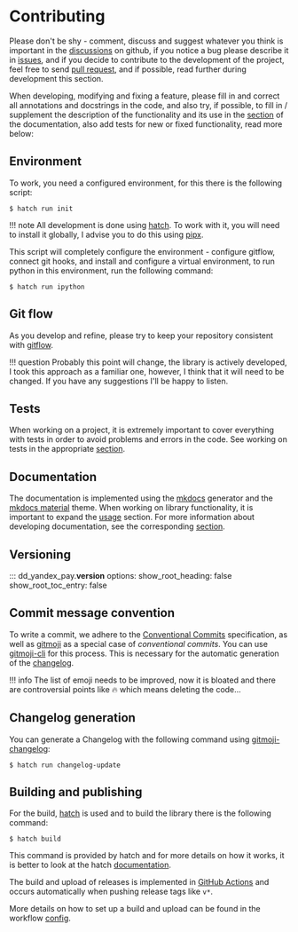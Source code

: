 # Contributing

Please don't be shy - comment, discuss and suggest whatever you think is important in the [discussions](https://github.com/dd/dd_yandex_pay/discussions) on github, if you notice a bug please describe it in [issues](https://github.com/dd/dd_yandex_pay/issues), and if you decide to contribute to the development of the project, feel free to send [pull request](https://github.com/dd/dd_yandex_pay/pulls), and if possible, read further during development this section.

When developing, modifying and fixing a feature, please fill in and correct all annotations and docstrings in the code, and also try, if possible, to fill in / supplement the description of the functionality and its use in the [section](../usage/index.md) of the documentation, also add tests for new or fixed functionality, read more below:


## Environment

To work, you need a configured environment, for this there is the following script:

```console
$ hatch run init
```

!!! note
	All development is done using [hatch](https://hatch.pypa.io/). To work with it, you will need to install it globally, I advise you to do this using [pipx](https://github.com/pypa/pipx).

This script will completely configure the environment - configure gitflow, connect git hooks, and install and configure a virtual environment, to run python in this environment, run the following command:

```console
$ hatch run ipython
```


## Git flow

As you develop and refine, please try to keep your repository consistent with [gitflow](https://github.com/petervanderdoes/gitflow-avh).

!!! question
	Probably this point will change, the library is actively developed, I took this approach as a familiar one, however, I think that it will need to be changed. If you have any suggestions I'll be happy to listen.


## Tests

When working on a project, it is extremely important to cover everything with tests in order to avoid problems and errors in the code. See working on tests in the appropriate [section](tests.md).


## Documentation

The documentation is implemented using the [mkdocs](https://www.mkdocs.org/) generator and the [mkdocs material](https://squidfunk.github.io/mkdocs-material/) theme. When working on library functionality, it is important to expand the [usage](../usage/index.md) section. For more information about developing documentation, see the corresponding [section](docs/index.md).


## Versioning

::: dd_yandex_pay.__version__
	options:
		show_root_heading: false
		show_root_toc_entry: false


## Commit message convention

To write a commit, we adhere to the [Conventional Commits](https://www.conventionalcommits.org/en/v1.0.0/) specification, as well as [gitmoji](https://gitmoji.dev/) as a special case of _conventional commits_. You can use [gitmoji-cli](https://github.com/carloscuesta/gitmoji-cli) for this process. This is necessary for the automatic generation of the [changelog](#changelog-generation).

!!! info
	The list of emoji needs to be improved, now it is bloated and there are controversial points like :fire: which means deleting the code...


## Changelog generation

You can generate a Changelog with the following command using [gitmoji-changelog](https://github.com/frinyvonnick/gitmoji-changelog):

```console
$ hatch run changelog-update
```


## Building and publishing

For the build, [hatch](https://hatch.pypa.io/) is used and to build the library there is the following command:

```console
$ hatch build
```

This command is provided by hatch and for more details on how it works, it is better to look at the hatch [documentation](https://hatch.pypa.io/latest/cli/reference/#hatch-build).

The build and upload of releases is implemented in [GitHub Actions](https://docs.github.com/en/actions) and occurs automatically when pushing release tags like `v*`.

More details on how to set up a build and upload can be found in the workflow [config](https://github.com/dd/dd_yandex_pay/blob/main/.github/workflows/release.yml).

